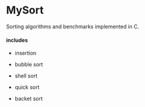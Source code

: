# MySort
Sorting algorithms and benchmarks implemented in C.

#### includes
- insertion

- bubble sort

- shell sort

- quick sort

- backet sort
